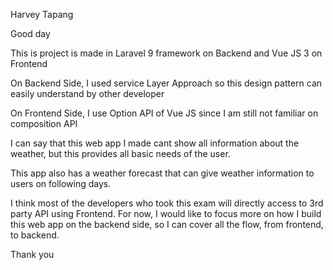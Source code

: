 Harvey Tapang

Good day

This is project is made in Laravel 9 framework on Backend
and Vue JS 3 on Frontend

On Backend Side, I used service Layer Approach so 
this design pattern can easily understand by other developer

On Frontend Side, I use Option API of Vue JS since I am still not
familiar on composition API

I can say that this web app I made cant show all information
about the weather, but this provides all basic needs of the user.

This app also has a weather forecast that can give weather information
to users on following days.

I think most of the developers who took this
exam will directly access to 3rd party API using Frontend.
For now, I would like to focus more on how I build this
web app on the backend side, so I can cover all the flow,
from frontend, to backend.

Thank you
